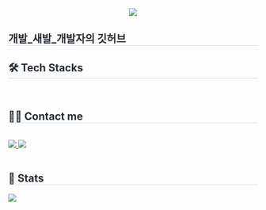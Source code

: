 <div align= "center">
    <img src="https://capsule-render.vercel.app/api?type=cylinder&color=0:d1fff7,100:c9c2ff&height=180&text=@didwldk_Github!&animation=&fontColor=ffffff&fontSize=60" />
    </div>
    <div style="text-align: left;"> 
    <h2 style="border-bottom: 1px solid #d8dee4; color: #282d33;"> 개발_새발_개발자의 깃허브 </h2>  
    <div style="font-weight: 700; font-size: 15px; text-align: left; color: #282d33;">  </div> 
    </div>
    <div style="text-align: left;">
    <h2 style="border-bottom: 1px solid #d8dee4; color: #282d33;"> 🛠️ Tech Stacks </h2> <br> 
    <div style="margin: ; text-align: left;" "text-align: left;"> </div>
    </div>
    <div style="text-align: left;">
    <h2 style="border-bottom: 1px solid #d8dee4; color: #282d33;"> 🧑‍💻 Contact me </h2> <br> 
    <div style="text-align: left;"> <a href=velog.io/@zia_p> <img src="https://img.shields.io/badge/Velog-20C997?style=for-the-badge&logo=Velog&logoColor=white&link=velog.io/@zia_p"> </a>
         <a href=mailto:zia8zip@gmail.com> <img src="https://img.shields.io/badge/Gmail-EA4335?style=for-the-badge&logo=Gmail&logoColor=white&link=mailto:zia8zip@gmail.com"> </a>
          </div>  <br> 
    <div style="text-align: left;">  </div> 
    </div>
    <div style="text-align: left;"> 
    <h2 style="border-bottom: 1px solid #d8dee4; color: #282d33;"> 🏅 Stats </h2> <div style="text-align: left;">  <img src="https://github-readme-stats.vercel.app/api/top-langs/?username=didwldk&layout=compact&bg_color=60,aea3ff,bdffd6&title_color=ffffff&text_color=ffffff"
          /> </div> 
    </div>
    
